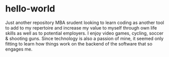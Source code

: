 # hello-world
Just another repository
MBA srudent looking to learn coding as another tool to add to my repertoire and increase my value to myself through own life skills as well as to potential employers. I enjoy video games, cycling, soccer & shooting guns. Since technology is also a passion of mine, it seemed only fitting to learn how things work on the backend of the software that so engages me.
